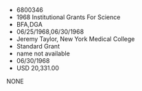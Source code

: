 * 6800346
* 1968 Institutional Grants For Science
* BFA,DGA
* 06/25/1968,06/30/1968
* Jeremy Taylor, New York Medical College
* Standard Grant
*   name not available
* 06/30/1968
* USD 20,331.00

NONE